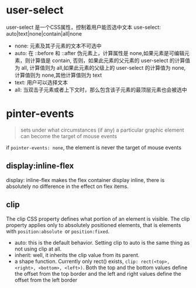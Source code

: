 # user-select
user-select 是一个CSS属性，控制着用户能否选中文本
use-select: auto|text|none|contain|all|none

* none: 元素及其子元素的文本不可选中
* auto: 在 ::before 和 ::after 伪元素上，计算属性是 none,如果元素是可编辑元素，则计算值是 contain, 否则，如果此元素的父元素的 user-select 的计算值为 all, 计算值则为 all,如果此元素的父级上的 user-select 的计算值为 none, 计算值则为 none,其他计算值则为 text
* text: 用户可以选择文本
* all: 当双击子元素或者上下文时，那么包含该子元素的最顶层元素也会被选中

# pinter-events
 > sets under what circumstances (if any) a particular graphic element can become the target of mouse events


 if `pointer-events: none`, the element is never the target of mouse events

 ## display:inline-flex
 display: inline-flex makes the flex container display inline, there is absolutely no difference in the effect on flex items.

 ## clip
The clip CSS property defines what portion of an element is visible. The clip property applies only to absolutely positioned elements, that is elements with `position:absolute `or `position:fixed`.

* auto: this is the default behavior. Setting clip to auto is the same thing as not using clip at all.
* inherit: well, it inherits the clip value from its parent.
* a shape function. Currently only rect() exists, `clip: rect(<top>, <right>, <bottom>, <left>)`. Both the top and the bottom values define the offset from the top border and the left and right values define the offset from the left border